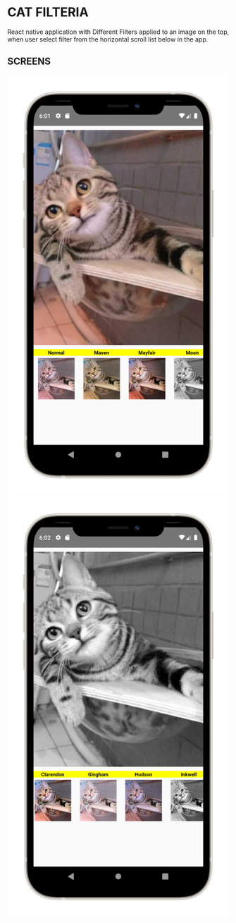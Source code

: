 # CAT FILTERIA

React native application with Different Filters applied to an image on the top, when user select filter from the horizontal scroll list below in the app.

## SCREENS

![filters](./img/filter1Potrait.png)
![filters](./img/filter2Potrait.png)

